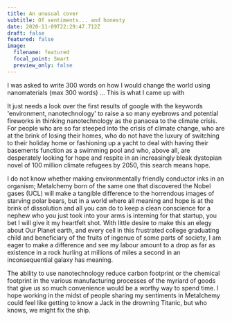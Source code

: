 ```yaml
---
title: An unusual cover
subtitle: Of sentiments... and honesty
date: 2020-11-09T22:29:47.712Z
draft: false
featured: false
image:
  filename: featured
  focal_point: Smart
  preview_only: false
---
```

I was asked to write 300 words on how I would change the world using nanomaterials (max 300 words) ... This is what I came up with

It just needs a look over the first results of google with the keywords 'environment, nanotechnology' to raise a so many eyebrows and potential fireworks in thinking nanotechnology as the panacea to the climate crisis. For people who are so far steeped into the crisis of climate change, who are at the brink of losing their homes, who do not have the luxury of switching to their holiday home or fashioning up a yacht to deal with having their basements function as a swimming pool and who, above all, are desperately looking for hope and respite in an increasingly bleak dystopian novel of 100 million climate refugees by 2050, this search means hope. 

I do not know whether making environmentally friendly conductor inks in an organism; Metalchemy born of the same one that discovered the Nobel gases (UCL) will make a tangible difference to the horrendous images of starving polar bears, but in a world where all meaning and hope is at the brink of dissolution and all you can do to keep a clean conscience for a nephew who you just took into your arms is interning for that startup, you bet I will give it my heartfelt shot. With little desire to make this an elegy about Our Planet earth, and every cell in this frustrated college graduating child and beneficiary of the fruits of ingenue of some parts of society, I am eager to make a difference and see my labour amount to a drop as far as existence in a rock hurling at millions of miles a second in an inconsequential galaxy has meaning. 

The ability to use nanotechnology reduce carbon footprint or the chemical footprint in the various manufacturing processes of the myriard of goods that give us so much convenience would be a worthy way to spend time. I hope working in the midst of people sharing my sentiments in Metalchemy could feel like getting to know a Jack in the drowning Titanic, but who knows, we might fix the ship.